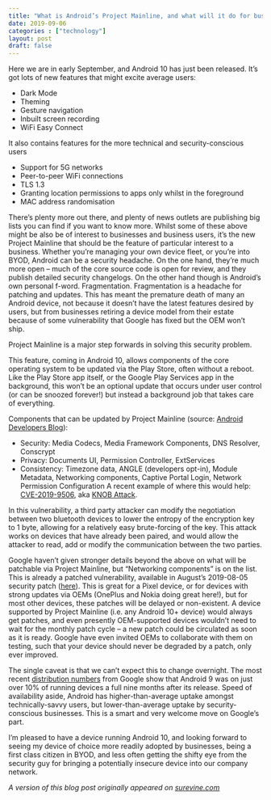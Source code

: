 ```yaml
---
title: "What is Android’s Project Mainline, and what will it do for business?"
date: 2019-09-06
categories : ["technology"]
layout: post
draft: false
---
```


Here we are in early September, and Android 10 has just been released. It’s got lots of new features that might excite average users:

* Dark Mode
* Theming
* Gesture navigation
* Inbuilt screen recording
* WiFi Easy Connect

It also contains features for the more technical and security-conscious users

* Support for 5G networks
* Peer-to-peer WiFi connections
* TLS 1.3
* Granting location permissions to apps only whilst in the foreground
* MAC address randomisation

There’s plenty more out there, and plenty of news outlets are publishing big lists you can find if you want to know more. Whilst some of these above might be also be of interest to businesses and business users, it’s the new Project Mainline that should be the feature of particular interest to a business. Whether you’re managing your own device fleet, or you’re into BYOD, Android can be a security headache. On the one hand, they’re much more open – much of the core source code is open for review, and they publish detailed security changelogs. On the other hand though is Android’s own personal f-word. Fragmentation. Fragmentation is a headache for patching and updates. This has meant the premature death of many an Android device, not because it doesn’t have the latest features desired by users, but from businesses retiring a device model from their estate because of some vulnerability that Google has fixed but the OEM won’t ship.

Project Mainline is a major step forwards in solving this security problem.

This feature, coming in Android 10, allows components of the core operating system to be updated via the Play Store, often without a reboot. Like the Play Store app itself, or the Google Play Services app in the background, this won’t be an optional update that occurs under user control (or can be snoozed forever!) but instead a background job that takes care of everything.

Components that can be updated by Project Mainline (source: [Android Developers Blog](https://android-developers.googleblog.com/2019/05/fresher-os-with-projects-treble-and-mainline.html)):

* Security: Media Codecs, Media Framework Components, DNS Resolver, Conscrypt
* Privacy: Documents UI, Permission Controller, ExtServices
* Consistency: Timezone data, ANGLE (developers opt-in), Module Metadata, Networking components, Captive Portal Login, Network Permission Configuration
A recent example of where this would help: [CVE-2019-9506](https://nvd.nist.gov/vuln/detail/CVE-2019-9506), aka [KNOB Attack](https://knobattack.com/).

In this vulnerability, a third party attacker can modify the negotiation between two bluetooth devices to lower the entropy of the encryption key to 1 byte, allowing for a relatively easy brute-forcing of the key. This attack works on devices that have already been paired, and would allow the attacker to read, add or modify the communication between the two parties.

Google haven’t given stronger details beyond the above on what will be patchable via Project Mainline, but “Networking components” is on the list. This is already a patched vulnerability, available in August’s 2019-08-05 security patch ([here](https://source.android.com/security/bulletin/2019-08-01#2019-08-05-details)). This is great for a Pixel device, or for devices with strong updates via OEMs (OnePlus and Nokia doing great here!), but for most other devices, these patches will be delayed or non-existent. A device supported by Project Mainline (i.e. any Android 10+ device) would always get patches, and even presently OEM-supported devices wouldn’t need to wait for the monthly patch cycle – a new patch could be circulated as soon as it is ready. Google have even invited OEMs to collaborate with them on testing, such that your device should never be degraded by a patch, only ever improved.

The single caveat is that we can’t expect this to change overnight. The most recent [distribution numbers](https://developer.android.com/about/dashboards) from Google show that Android 9 was on just over 10% of running devices a full nine months after its release. Speed of availability aside, Android has higher-than-average uptake amongst technically-savvy users, but lower-than-average uptake by security-conscious businesses. This is a smart and very welcome move on Google’s part.

I’m pleased to have a device running Android 10, and looking forward to seeing my device of choice more readily adopted by businesses, being a first class citizen in BYOD, and less often getting the shifty eye from the security guy for bringing a potentially insecure device into our company network.

_A version of this blog post originally appeared on [surevine.com](https://www.surevine.com/what-is-android-project-mainline/)_
